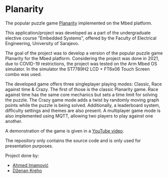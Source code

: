 # Planarity
The popular puzzle game [Planarity](https://en.wikipedia.org/wiki/Planarity) implemented on the Mbed platform.

This application/project was developed as a part of the undergraduate elective course "Embedded Systems", offered by the Faculty of Electrical Engineering, University of Sarajevo.

The goal of the project was to develop a version of the popular puzzle game Planarity for the Mbed platform. Considering the project was done in 2021, due to COVID-19 restrictions, the project was tested on the Arm Mbed OS simulator. In the simulator the ST7789H2 LCD + FT6x06 Touch Screen combo was used.

The developed game offers three singleplayer playing modes: Classic, Race against time & Crazy. The first of those is the classic Planarity game. Race against time has the same core mechanics but sets a time limit for solving the puzzle. The Crazy game mode adds a twist by randomly moving graph points while the puzzle is being solved. Additionally, a leaderboard system, difficulty settings and themes are also present. A multiplayer game mode is also implemented using MQTT, allowing two players to play against one another.

A demonstration of the game is given in a [YouTube video](https://www.youtube.com/watch?v=SDePe63_CUc).

The repository only contains the source code and is only used for presentation purposes.

Project done by:
- [Ahmed Imamović](https://github.com/aimamovic6)
- [Dženan Kreho](https://github.com/dkreho1)